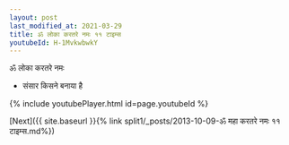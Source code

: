 ```yaml
---
layout: post
last_modified_at: 2021-03-29
title: ॐ लोका करतरे नमः ११ टाइम्स
youtubeId: H-1MvkwbwkY
---
```

 
 
 ॐ लोका करतरे नमः  
 
 -  संसार किसने बनाया है 
 
  
 
  
 
 
 
 
 
 


{% include youtubePlayer.html id=page.youtubeId %}
 
[Next]({{ site.baseurl }}{% link  split1/_posts/2013-10-09-ॐ महा करतरे नमः ११ टाइम्स.md%})
 

